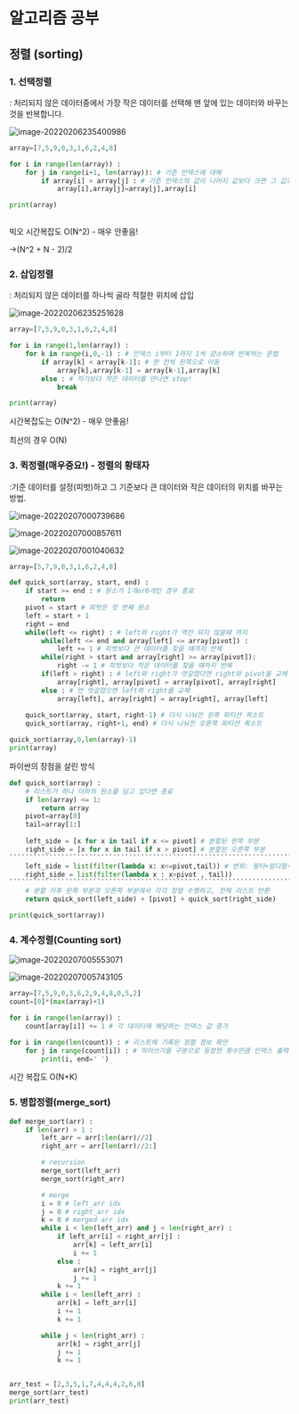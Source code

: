 # 알고리즘 공부

## 정렬 (sorting)

### 1. 선택정렬

: 처리되지 않은 데이터중에서 가장 작은 데이터를 선택해 맨 앞에 있는 데이터와 바꾸는 것을 반복합니다.

![image-20220206235400986](C:\Users\kiki2\AppData\Roaming\Typora\typora-user-images\image-20220206235400986.png)

```python
array=[7,5,9,0,3,1,6,2,4,8]

for i in range(len(array)) :
    for j in range(i+1, len(array)): # 기준 인덱스에 대해
        if array[i] > array[j] : # 기준 인덱스의 값이 나머지 값보다 크면 그 값과 바꾼다.
            array[i],array[j]=array[j],array[i]

print(array)
        
```

빅오 시간복잡도 O(N^2) - 매우 안좋음!

->(N^2 + N - 2)/2



### 2. 삽입정렬

: 처리되지 않은 데이터를 하나씩 골라 적절한 위치에 삽입

![image-20220206235251628](C:\Users\kiki2\AppData\Roaming\Typora\typora-user-images\image-20220206235251628.png)

```python
array=[7,5,9,0,3,1,6,2,4,8]

for i in range(1,len(array)) : 
    for k in range(i,0,-1) : # 인덱스 i부터 1까지 1씩 감소하며 반복하는 문법
        if array[k] < array[k-1]: # 한 칸씩 왼쪽으로 이동
            array[k],array[k-1] = array[k-1],array[k]
        else : # 자기보다 작은 데이터를 만나면 stop!
            break

print(array)
```

시간복잡도는 O(N^2) - 매우 안좋음!

최선의 경우 O(N)

### 3. 퀵정렬(매우중요!) - 정렬의 황태자

:기준 데이터를 설정(피벗)하고 그 기준보다 큰 데이터와 작은 데이터의 위치를 바꾸는 방법.

![image-20220207000739686](C:\Users\kiki2\AppData\Roaming\Typora\typora-user-images\image-20220207000739686.png)

![image-20220207000857611](C:\Users\kiki2\AppData\Roaming\Typora\typora-user-images\image-20220207000857611.png)

![image-20220207001040632](C:\Users\kiki2\AppData\Roaming\Typora\typora-user-images\image-20220207001040632.png)

```python
array=[5,7,9,0,3,1,6,2,4,8]

def quick_sort(array, start, end) :
    if start >= end : # 원소가 1개or0개인 경우 종료
        return
    pivot = start # 피벗은 첫 번째 원소
    left = start + 1
    right = end
    while(left <= right) : # left와 right가 역전 되지 않을떄 까지
        while(left <= end and array[left] <= array[pivot]) :
            left += 1 # 피벗보다 큰 데이터를 찾을 떄까지 반복
        while(right > start and array[right] >= array[pivot]):
            right -= 1 # 피벗보다 작은 데이터를 찾을 때까지 반복
        if(left > right) : # left와 right가 엇갈렸다면 right와 pivot을 교체
            array[right], array[pivot] = array[pivot], array[right]
        else : # 안 엇갈렸으면 left와 right를 교체
            array[left], array[right] = array[right], array[left]
        
    quick_sort(array, start, right-1) # 다시 나눠진 왼쪽 파티션 퀵소트
    quick_sort(array, right+1, end) # 다시 나눠진 오른쪽 파티션 퀵소트

quick_sort(array,0,len(array)-1)
print(array)
```

파이썬의 장점을 살린 방식

`````````````````````````````````````````````````````````````````````````````````````````````````````````````````````````````````python
def quick_sort(array) :
    # 리스트가 하나 이하의 원소를 담고 있다면 종료
    if len(array) <= 1:
        return array
    pivot=array[0]
    tail=array[1:]
    
    left_side = [x for x in tail if x <= pivot] # 분할된 왼쪽 부분
    right_side = [x for x in tail if x > pivot] # 분할된 오른쪽 부분
``````````````````````````````````````````````````````````````````````````````````````````````````````````````````````````````   
    left_side = list(filter(lambda x: x<=pivot,tail)) # 번외: 필터+람다함수도 가능
    right_side = list(filter(lambda x : x>pivot , tail))
````````````````````````````````````````````````````````````````````````````````````````````````````````````````````````````````
    # 분할 이후 왼쪽 부분과 오른쪽 부분에서 각각 정렬 수행하고, 전체 리스트 반환
    return quick_sort(left_side) + [pivot] + quick_sort(right_side)

print(quick_sort(array))
`````````````````````````````````````````````````````````````````````````````````````````````````````````````````````````````````

### 4. 계수정렬(Counting sort)

![image-20220207005553071](C:\Users\kiki2\AppData\Roaming\Typora\typora-user-images\image-20220207005553071.png)

![image-20220207005743105](C:\Users\kiki2\AppData\Roaming\Typora\typora-user-images\image-20220207005743105.png)

```python
array=[7,5,9,0,3,6,2,9,4,8,0,5,2]
count=[0]*(max(array)+1)

for i in range(len(array)) :
    count[array[i]] += 1 # 각 데이터에 해당하는 인덱스 값 증가

for i in range(len(count)) : # 리스트에 기록된 정렬 정보 확인
    for j in range(count[i]) : # 띄어쓰기를 구분으로 등장한 횟수만큼 인덱스 출력 
        print(i, end=' ') 
```

시간 복잡도 O(N+K)

### 5. 병합정렬(merge_sort)

```python
def merge_sort(arr) :
    if len(arr) > 1 :
        left_arr = arr[:len(arr)//2]
        right_arr = arr[len(arr)//2:]

        # recursion
        merge_sort(left_arr)
        merge_sort(right_arr)

        # merge
        i = 0 # left_arr idx
        j = 0 # right_arr idx
        k = 0 # merged arr idx
        while i < len(left_arr) and j < len(right_arr) :
            if left_arr[i] < right_arr[j] :
                arr[k] = left_arr[i]
                i += 1
            else :
                arr[k] = right_arr[j]
                j += 1
            k += 1
        while i < len(left_arr) :
            arr[k] = left_arr[i]
            i += 1
            k += 1

        while j < len(right_arr) :
            arr[k] = right_arr[j]
            j += 1
            k += 1


arr_test = [2,3,5,1,7,4,4,4,2,6,0]
merge_sort(arr_test)
print(arr_test)
```

